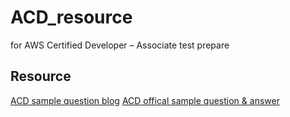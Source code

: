 # ACD_resource
for AWS Certified Developer – Associate test prepare



## Resource
[ACD sample question blog](http://m8010-241-dumps-pdf.blogspot.tw/2016/03/amazon-aws-certified-developer.html?m=1)
[ACD offical sample question & answer](http://www.certificationking.com/download/Amazon-AWS.htm)
